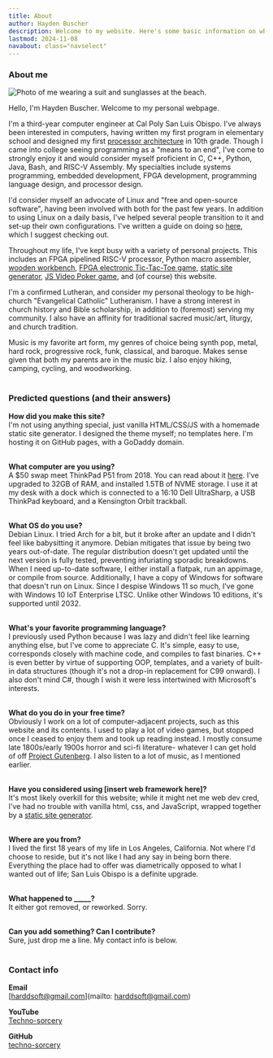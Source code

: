 ```yaml
---
title: About
author: Hayden Buscher
description: Welcome to my website. Here's some basic information on who I am, and what the purpose of this website is. Also included is contact info, and some questions I predict being asked.
lastmod: 2024-11-08
navabout: class="navselect"
---
```


### About me
<img style="max-height:350px" src="img/me.jpeg" alt="Photo of me wearing a suit and sunglasses at the beach.">

Hello, I'm Hayden Buscher. Welcome to my personal webpage.

I'm a third-year computer engineer at Cal Poly San Luis Obispo. I've always been interested in computers, having written my first program in elementary school and designed my first [processor architecture](/projects/ivaniac.html) in 10th grade. Though I came into college seeing programming as a "means to an end", I've come to strongly enjoy it and would consider myself proficient in C, C++, Python, Java, Bash, and RISC-V Assembly. My specialties include systems programming, embedded development, FPGA development, programming language design, and processor design. 

I'd consider myself an advocate of Linux and "free and open-source software", having been involved with both for the past few years. In addition to using Linux on a daily basis, I've helped several people transition to it and set-up their own configurations. I've written a guide on doing so [here](/misc/linux.html), which I suggest checking out.

Throughout my life, I've kept busy with a variety of personal projects. This includes an FPGA pipelined RISC-V processor, Python macro assembler, [wooden workbench](/projects/workbench.html), [FPGA electronic Tic-Tac-Toe game](/projects/tictactoe.html), [static site generator](/projects/wispy.html), [JS Video Poker game](/entertainment/poker.html), and (of course) this website.

I'm a confirmed Lutheran, and consider my personal theology to be high-church "Evangelical Catholic" Lutheranism. I have a strong interest in church history and Bible scholarship, in addition to (foremost) serving my community. I also have an affinity for traditional sacred music/art, liturgy, and church tradition.

Music is my favorite art form, my genres of choice being synth pop, metal, hard rock, progressive rock, funk, classical, and baroque. Makes sense given that both my parents are in the music biz. I also enjoy hiking, camping, cycling, and woodworking.
<br><br>


### Predicted questions (and their answers)

**How did you make this site?**  
I'm not using anything special, just vanilla HTML/CSS/JS with a homemade static site generator. I designed the theme myself; no templates here. I'm hosting it on GitHub pages, with a GoDaddy domain.
<br><br>

**What computer are you using?**  
A $50 swap meet ThinkPad P51 from 2018. You can read about it [here](../misc/computers.html). I've upgraded to 32GB of RAM, and installed 1.5TB of NVME storage. I use it at my desk with a dock which is connected to a 16:10 Dell UltraSharp, a USB ThinkPad keyboard, and a Kensington Orbit trackball.
<br><br>

**What OS do you use?**  
Debian Linux. I tried Arch for a bit, but it broke after an update and I didn't feel like babysitting it anymore. Debian mitigates that issue by being two years out-of-date. The regular distribution doesn't get updated until the next version is fully tested, preventing infuriating sporadic breakdowns. When I need up-to-date software, I either install a flatpak, run an appimage, or compile from source. Additionally, I have a copy of Windows for software that doesn't run on Linux. Since I despise Windows 11 so much, I've gone with Windows 10 IoT Enterprise LTSC. Unlike other Windows 10 editions, it's supported until 2032.
<br><br>

**What's your favorite programming language?**  
I previously used Python because I was lazy and didn't feel like learning anything else, but I've come to appreciate C. It's simple, easy to use, corresponds closely with machine code, and compiles to fast binaries. C++ is even better by virtue of supporting OOP, templates, and a variety of built-in data structures (though it's not a drop-in replacement for C99 onward). I also don't mind C#, though I wish it were less intertwined with Microsoft's interests.
<br><br>

**What do you do in your free time?**  
Obviously I work on a lot of computer-adjacent projects, such as this website and its contents. I used to play a lot of video games, but stopped once I ceased to enjoy them and took up reading instead. I mostly consume late 1800s/early 1900s horror and sci-fi literature- whatever I can get hold of off [Project Gutenberg](https://www.gutenberg.org). I also listen to a lot of music, as I mentioned earlier.
<br><br>

**Have you considered using [insert web framework here]?**  
It's most likely overkill for this website; while it might net me web dev cred, I've had no trouble with vanilla html, css, and JavaScript, wrapped together by a [static site generator](/projects/wispy.html).
<br><br>

**Where are you from?**  
I lived the first 18 years of my life in Los Angeles, California. Not where I'd choose to reside, but it's not like I had any say in being born there. Everything the place had to offer was diametrically opposed to what I wanted out of life; San Luis Obispo is a definite upgrade.
<br><br>

**What happened to _____?**  
It either got removed, or reworked. Sorry.
<br><br>

**Can you add something? Can I contribute?**  
Sure, just drop me a line. My contact info is below.
<br><br>

### Contact info

**Email**<br>
[harddsoft@gmail.com](mailto: harddsoft@gmail.com)

**YouTube**<br>
[Techno-sorcery](https://www.youtube.com/channel/UC0kihtgYtJHA7ZHQloiz2jA)

**GitHub**<br>
[techno-sorcery](https://github.com/techno-sorcery)
